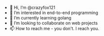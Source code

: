 - 👋 Hi, I’m @crazyfox121
- 👀 I’m interested in end-to-end programming
- 🌱 I’m currently learning golang
- 💞️ I’m looking to collaborate on web projects
- 📫 How to reach me - you don't. I reach you.

<!---
crazyfox121/crazyfox121 is a ✨ special ✨ repository because its `README.md` (this file) appears on your GitHub profile.
You can click the Preview link to take a look at your changes.
--->
